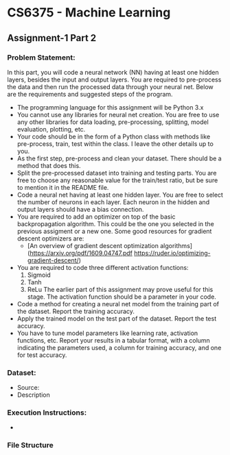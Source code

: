 # CS6375 - Machine Learning
## Assignment-1 Part 2

### Problem Statement:
In this part, you will code a neural network (NN) having at least one hidden layers, besides the input and output layers. You are required to pre-process the data and then run the processed data through your neural net. Below are the requirements and suggested steps of the program.

- The programming language for this assignment will be Python 3.x
- You cannot use any libraries for neural net creation. You are free to use any other libraries for data loading, pre-processing, splitting, model evaluation, plotting, etc.
- Your code should be in the form of a Python class with methods like pre-process, train, test within the class. I leave the other details up to you.
- As the first step, pre-process and clean your dataset. There should be a method that does this.
- Split the pre-processed dataset into training and testing parts. You are free to choose any reasonable value for the train/test ratio, but be sure to mention it in the README file.
- Code a neural net having at least one hidden layer. You are free to select the number of neurons in each layer. Each neuron in the hidden and output layers should have a bias connection.
- You are required to add an optimizer on top of the basic backpropagation
algorithm. This could be the one you selected in the previous assigment
or a new one. Some good resources for gradient descent optimizers are: 
  - [An overview of gradient descent optimization algorithms](https://arxiv.org/pdf/1609.04747.pdf https://ruder.io/optimizing-gradient-descent/) 
- You are required to code three different activation functions:
  1. Sigmoid 
  2. Tanh
  3. ReLu
  The earlier part of this assignment may prove useful for this stage. The activation function should be a parameter in your code.
- Code a method for creating a neural net model from the training part of the dataset. Report the training accuracy.
- Apply the trained model on the test part of the dataset. Report the test accuracy.
- You have to tune model parameters like learning rate, activation functions, etc. Report your results in a tabular format, with a column indicating the parameters used, a column for training accuracy, and one for test accuracy.

### Dataset: 
- Source: 
- Description

### Execution Instructions:
- 

### File Structure